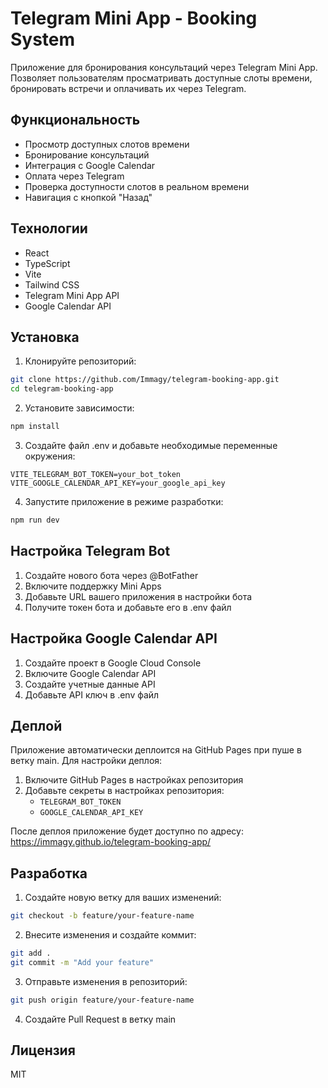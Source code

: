 # Telegram Mini App - Booking System

Приложение для бронирования консультаций через Telegram Mini App. Позволяет пользователям просматривать доступные слоты времени, бронировать встречи и оплачивать их через Telegram.

## Функциональность

- Просмотр доступных слотов времени
- Бронирование консультаций
- Интеграция с Google Calendar
- Оплата через Telegram
- Проверка доступности слотов в реальном времени
- Навигация с кнопкой "Назад"

## Технологии

- React
- TypeScript
- Vite
- Tailwind CSS
- Telegram Mini App API
- Google Calendar API

## Установка

1. Клонируйте репозиторий:
```bash
git clone https://github.com/Immagy/telegram-booking-app.git
cd telegram-booking-app
```

2. Установите зависимости:
```bash
npm install
```

3. Создайте файл .env и добавьте необходимые переменные окружения:
```env
VITE_TELEGRAM_BOT_TOKEN=your_bot_token
VITE_GOOGLE_CALENDAR_API_KEY=your_google_api_key
```

4. Запустите приложение в режиме разработки:
```bash
npm run dev
```

## Настройка Telegram Bot

1. Создайте нового бота через @BotFather
2. Включите поддержку Mini Apps
3. Добавьте URL вашего приложения в настройки бота
4. Получите токен бота и добавьте его в .env файл

## Настройка Google Calendar API

1. Создайте проект в Google Cloud Console
2. Включите Google Calendar API
3. Создайте учетные данные API
4. Добавьте API ключ в .env файл

## Деплой

Приложение автоматически деплоится на GitHub Pages при пуше в ветку main. Для настройки деплоя:

1. Включите GitHub Pages в настройках репозитория
2. Добавьте секреты в настройках репозитория:
   - `TELEGRAM_BOT_TOKEN`
   - `GOOGLE_CALENDAR_API_KEY`

После деплоя приложение будет доступно по адресу:
https://immagy.github.io/telegram-booking-app/

## Разработка

1. Создайте новую ветку для ваших изменений:
```bash
git checkout -b feature/your-feature-name
```

2. Внесите изменения и создайте коммит:
```bash
git add .
git commit -m "Add your feature"
```

3. Отправьте изменения в репозиторий:
```bash
git push origin feature/your-feature-name
```

4. Создайте Pull Request в ветку main

## Лицензия

MIT 